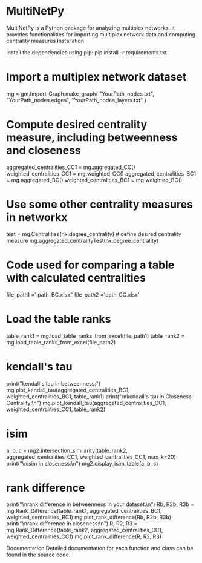 # MultiNetPy
MultiNetPy is a Python package for analyzing multiplex networks. It provides functionalities for importing multiplex network data and computing centrality measures
Installation

Install the dependencies using pip:
pip install -r requirements.txt

# Import a multiplex network dataset
mg = gm.Import_Graph.make_graph(
    "YourPath_nodes.txt",
    "YourPath_nodes.edges",
    "YourPath_nodes_layers.txt"
)

# Compute desired centrality measure, including betweenness and closeness
aggregated_centralities_CC1 = mg.aggregated_CC()
weighted_centralities_CC1 = mg.weighted_CC()
aggregated_centralities_BC1 = mg.aggregated_BC()
weighted_centralities_BC1 = mg.weighted_BC()

# Use some other centrality measures in networkx
test = mg.Centralities(nx.degree_centrality) # define desired centrality measure
mg.aggregated_centralityTest(nx.degree_centrality)

# Code used for comparing a table with calculated centralities
file_path1 =' path_BC.xlsx.'
file_path2 ='path_CC.xlsx'

# Load the table ranks 
table_rank1 = mg.load_table_ranks_from_excel(file_path1)
table_rank2 = mg.load_table_ranks_from_excel(file_path2)

# kendall's tau
print("kendall's tau in betweenness:")
mg.plot_kendall_tau(aggregated_centralities_BC1, weighted_centralities_BC1, table_rank1)
print("\nkendall's tau in Closeness Centrality:\n")
mg.plot_kendall_tau(aggregated_centralities_CC1, weighted_centralities_CC1, table_rank2)

# isim
a, b, c = mg2.intersection_similarity(table_rank2, aggregated_centralities_CC1, weighted_centralities_CC1, max_k=20)
print("\nisim in closeness:\n")
mg2.display_isim_table(a, b, c)

# rank difference
print("\nrank difference in betweenness in your dataset:\n")
Rb, R2b, R3b = mg.Rank_Difference(table_rank1, aggregated_centralities_BC1, weighted_centralities_BC1)
mg.plot_rank_difference(Rb, R2b, R3b)
print("\nrank difference in closeness:\n")
R, R2, R3 = mg.Rank_Difference(table_rank2, aggregated_centralities_CC1, weighted_centralities_CC1)
mg.plot_rank_difference(R, R2, R3)

Documentation
Detailed documentation for each function and class can be found in the source code.


